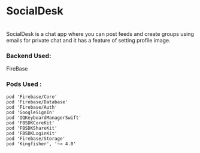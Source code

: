 # SocialDesk
<br>
SocialDesk is a chat app where you can post feeds and create groups using emails for private chat and it has a feature of setting profile image.
<br>

### Backend Used:
FireBase
<br>

### Pods Used :
```pod 'Firebase/Core'```<br>
```pod 'Firebase/Database'```<br>
```pod 'Firebase/Auth'```<br>
```pod 'GoogleSignIn'```<br>
```pod 'IQKeyboardManagerSwift'```<br>
```pod 'FBSDKCoreKit'```<br>
```pod 'FBSDKShareKit'```<br>
```pod 'FBSDKLoginKit'```<br>
```pod 'Firebase/Storage'```<br>
```pod 'Kingfisher', '~> 4.0'```
